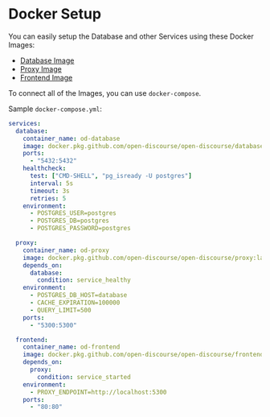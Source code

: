 # Docker Setup

You can easily setup the Database and other Services using these Docker Images:

- [Database Image](https://github.com/open-discourse/open-discourse/pkgs/container/open-discourse%2Fdatabase)
- [Proxy Image](https://github.com/open-discourse/open-discourse/pkgs/container/open-discourse%2Fproxy)
- [Frontend Image](https://github.com/open-discourse/open-discourse/pkgs/container/open-discourse%2Ffrontend)

To connect all of the Images, you can use `docker-compose`.

Sample `docker-compose.yml`:

```yaml
services:
  database:
    container_name: od-database
    image: docker.pkg.github.com/open-discourse/open-discourse/database:latest
    ports:
      - "5432:5432"
    healthcheck:
      test: ["CMD-SHELL", "pg_isready -U postgres"]
      interval: 5s
      timeout: 3s
      retries: 5
    environment:
      - POSTGRES_USER=postgres
      - POSTGRES_DB=postgres
      - POSTGRES_PASSWORD=postgres

  proxy:
    container_name: od-proxy
    image: docker.pkg.github.com/open-discourse/open-discourse/proxy:latest
    depends_on:
      database:
        condition: service_healthy
    environment:
      - POSTGRES_DB_HOST=database
      - CACHE_EXPIRATION=100000
      - QUERY_LIMIT=500
    ports:
      - "5300:5300"

  frontend:
    container_name: od-frontend
    image: docker.pkg.github.com/open-discourse/open-discourse/frontend:latest
    depends_on:
      proxy:
        condition: service_started
    environment:
      - PROXY_ENDPOINT=http://localhost:5300
    ports:
      - "80:80"
```
